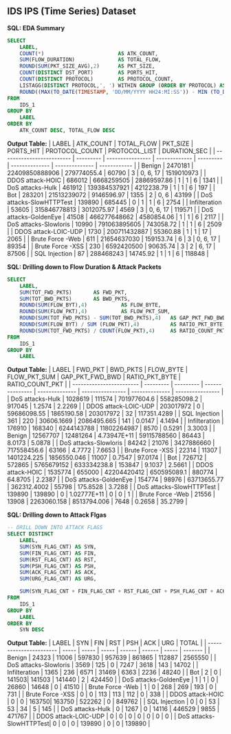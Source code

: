 ## IDS IPS (Time Series) Dataset 


**SQL: EDA Summary**
```sql  
SELECT
    LABEL,
    COUNT(*)                        AS ATK_COUNT,
    SUM(FLOW_DURATION)              AS TOTAL_FLOW,
    ROUND(SUM(PKT_SIZE_AVG),2)      AS PKT_SIZE,
    COUNT(DISTINCT DST_PORT)        AS PORTS_HIT,
    COUNT(DISTINCT PROTOCOL)        AS PROTOCOL_COUNT,
    LISTAGG(DISTINCT PROTOCOL,', ') WITHIN GROUP (ORDER BY PROTOCOL) AS PROTOCOL, 
    ROUND((MAX(TO_DATE(TIMESTAMP, 'DD/MM/YYYY HH24:MI:SS')) - MIN (TO_DATE(TIMESTAMP, 'DD/MM/YYYY HH24:MI:SS'))) * 24 * 60* 60, 2) AS DURATION_SEC
FROM
    IDS_1
GROUP BY
    LABEL
ORDER BY
    ATK_COUNT DESC, TOTAL_FLOW DESC
```

**Output Table:** 
| LABEL                     | ATK_COUNT | TOTAL_FLOW       | PKT_SIZE      | PORTS_HIT | PROTOCOL_COUNT | PROTOCOL_LIST | DURATION_SEC |
| ------------------------- | --------- | ---------------- | ------------- | --------- | -------------- | -------------- | ------------ |
| Benign                    | 2470181   | 22409850888906   | 279774055.4   | 60790     | 3              | 0, 6, 17      | 1519010973   |
| DDOS attack-HOIC          | 686012    | 6668259505       | 28869597.86   | 1         | 1              | 6             | 1341         |
| DoS attacks-Hulk          | 461912    | 139384537921     | 4212238.79    | 1         | 1              | 6             | 197          |
| Bot                       | 283201    | 21513239072      | 9146596.97    | 1355      | 2              | 0, 6          | 43199        |
| DoS attacks-SlowHTTPTest  | 139890    | 685445           | 0             | 1         | 1              | 6             | 2754         |
| Infilteration             | 53605     | 315846778813     | 3012075.97    | 4569      | 3              | 0, 6, 17      | 119571       |
| DoS attacks-GoldenEye     | 41508     | 466277648662     | 4580854.06    | 1         | 1              | 6             | 2117         |
| DoS attacks-Slowloris     | 10990     | 791063895605     | 743058.72     | 1         | 1              | 6             | 2509         |
| DDOS attack-LOIC-UDP      | 1730      | 200711432887     | 55360.88      | 1         | 1              | 17            | 2065         |
| Brute Force -Web          | 611       | 21654637030      | 159153.74     | 6         | 3              | 0, 6, 17      | 89354        |
| Brute Force -XSS          | 230       | 6592420500       | 90635.74      | 3         | 2              | 6, 17         | 87506        |
| SQL Injection             | 87        | 288468243        | 14745.92      | 1         | 1              | 6             | 118848       |

**SQL: Drilling down to Flow Duration & Attack Packets** 

```sql 
SELECT 
    LABEL,
    SUM(TOT_FWD_PKTS)       AS FWD_PKT,
    SUM(TOT_BWD_PKTS)       AS BWD_PKTS,
    ROUND(SUM(FLOW_BYT),4)           AS FLOW_BYTE,
    ROUND(SUM(FLOW_PKT),4)           AS FLOW_PKT_SUM,
    ROUND(SUM(TOT_FWD_PKTS) - SUM(TOT_BWD_PKTS),4)   AS GAP_PKT_FWD_BWD,
    ROUND(SUM(FLOW_BYT) / SUM (FLOW_PKT),4)          AS RATIO_PKT_BYTE,
    ROUND(SUM(TOT_FWD_PKTS) / COUNT(FLOW_PKT),4)     AS RATIO_COUNT_PKT
FROM 
    IDS_1
GROUP BY 
    LABEL
```

**Output Table:**
| LABEL                   | FWD_PKT   | BWD_PKTS  | FLOW_BYTE      | FLOW_PKT_SUM   | GAP_PKT_FWD_BWD | RATIO_PKT_BYTE | RATIO_COUNT_PKT |
| ------------------------ | --------- | --------- | --------------- | -------------- | ---------------- | -------------- | ---------------- |
| DoS attacks-Hulk          | 1028619   | 111574    | 701977604.6    | 558285098.2    | 917045           | 1.2574         | 2.2269           |
| DDOS attack-LOIC-UDP      | 203017972 | 0         | 59686098.55    | 1865190.58     | 203017972        | 32             | 117351.4289      |
| SQL Injection             | 361       | 220       | 30606.1669     | 2086495.665    | 141              | 0.0147         | 4.1494           |
| Infilteration             | 176910    | 168340    | 6244143788     | 11802264987    | 8570             | 0.5291         | 3.3003           |
| Benign                    | 12567707  | 12481264  | 4.73947E+11    | 59115788560    | 86443            | 8.0173         | 5.0878           |
| DoS attacks-Slowloris     | 84242     | 21076     | 3427886660     | 717558456.6    | 63166            | 4.7772         | 7.6653           |
| Brute Force -XSS          | 22314     | 11307     | 1401224.225    | 1856550.046    | 11007            | 0.7547         | 97.0174          |
| Bot                       | 726712    | 572865    | 5765679152     | 633334238.8    | 153847           | 9.1037         | 2.5661           |
| DDOS attack-HOIC          | 1535774   | 655000    | 42204420412    | 650595089.1    | 880774           | 64.8705        | 2.2387           |
| DoS attacks-GoldenEye     | 154774    | 98976     | 63713655.77    | 362312.4002    | 55798            | 175.8528       | 3.7288           |
| DoS attacks-SlowHTTPTest  | 139890    | 139890    | 0              | 1.02777E+11    | 0                | 0              | 1                |
| Brute Force -Web          | 21556     | 13908     | 2263060.158    | 8513794.006    | 7648             | 0.2658         | 35.2799          |

**SQL: Drilling down to Attack Flgas**

```sql 
-- DRILL DOWN INTO ATTACK FLAGS 
SELECT DISTINCT
    LABEL,
    SUM(SYN_FLAG_CNT) AS SYN,
    SUM(FIN_FLAG_CNT) AS FIN,
    SUM(RST_FLAG_CNT) AS RST,
    SUM(PSH_FLAG_CNT) AS PSH,
    SUM(ACK_FLAG_CNT) AS ACK,
    SUM(URG_FLAG_CNT) AS URG,

    SUM(SYN_FLAG_CNT + FIN_FLAG_CNT + RST_FLAG_CNT + PSH_FLAG_CNT + ACK_FLAG_CNT + URG_FLAG_CNT) AS TOTAL
FROM
    IDS_1
GROUP BY
    LABEL
ORDER BY 
    SYN DESC 
```

**Output Table:** 
| LABEL                   | SYN   | FIN   | RST   | PSH    | ACK    | URG   | TOTAL   |
| ----------------------- | ----- | ----- | ----- | ------ | ------ | ----- | ------- |
| Benign                  | 24323 | 11006 | 597830 | 957639 | 861865 | 112887 | 2565550 |
| DoS attacks-Slowloris   | 3569  | 125   | 0     | 7247   | 3618   | 143   | 14702   |
| Infilteration           | 1365  | 236   | 6571  | 31469  | 6363   | 2236  | 48240   |
| Bot                     | 2     | 0     | 141503| 141503 | 141440 | 2     | 424450  |
| DoS attacks-GoldenEye   | 1     | 1     | 0     | 26860  | 14648  | 0     | 41510   |
| Brute Force -Web        | 1     | 0     | 268   | 269    | 193    | 0     | 731     |
| Brute Force -XSS        | 0     | 0     | 113   | 113    | 112    | 0     | 338     |
| DDOS attack-HOIC        | 0     | 0     | 163750| 163750 | 522262 | 0     | 849762  |
| SQL Injection           | 0     | 0     | 53    | 53     | 34     | 5     | 145     |
| DoS attacks-Hulk        | 0     | 1267  | 0     | 14116  | 446529 | 9855  | 471767  |
| DDOS attack-LOIC-UDP    | 0     | 0     | 0     | 0      | 0      | 0     | 0       |
| DoS attacks-SlowHTTPTest| 0     | 0     | 0     | 139890 | 0      | 0     | 139890  |


